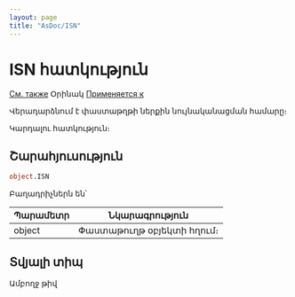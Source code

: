 ```yaml
---
layout: page
title: "AsDoc/ISN"
---
```



# ISN հատկություն

[См. также](../Asdoc.md) Օրինակ [Применяется к](../Asdoc.md)

Վերադարձնում է փաստաթղթի ներքին նույնականացման համարը։

Կարդալու հատկություն։

## Շարահյուսություն

``` vb
object.ISN
```

Բաղադրիչներն են՝


| Պարամետր | Նկարագրություն |
|--|--|
| object | Փաստաթուղթ օբյեկտի հղում։ |


## Տվյալի տիպ

Ամբողջ թիվ
